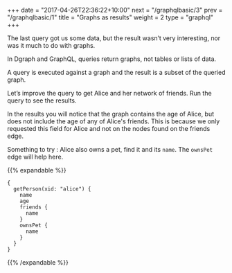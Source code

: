 +++
date = "2017-04-26T22:36:22+10:00"
next = "/graphqlbasic/3"
prev = "/graphqlbasic/1"
title = "Graphs as results"
weight = 2
type = "graphql"
+++

The last query got us some data, but the result wasn’t very interesting, nor was it much to do with graphs.

In Dgraph and GraphQL, queries return graphs, not tables or lists of data.

A query is executed against a graph and the result is a subset
of the queried graph.

Let’s improve the query to get Alice and her network of friends. Run the query to see the results.

In the results you will notice that the graph contains the age of Alice, but does not include the age of any of Alice's friends. This is because we only requested this field for Alice and not on the nodes found on the friends edge.

Something to try : Alice also owns a pet, find it and its `name`. The
`ownsPet` edge will help here.

{{% expandable %}}
```
{
  getPerson(xid: "alice") {
    name
    age
    friends {
      name
    }
    ownsPet {
      name
    }
  }
}
```
  {{% /expandable %}}
